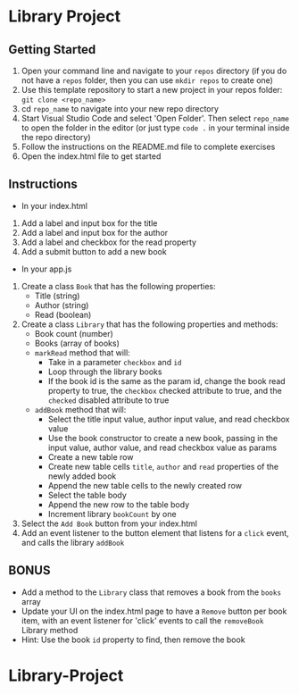 # Library Project

## Getting Started

1. Open your command line and navigate to your `repos` directory (if you do not have a `repos` folder, then you can use `mkdir repos` to create one)
2. Use this template repository to start a new project in your repos folder: `git clone <repo_name>`
3. cd `repo_name` to navigate into your new repo directory
4. Start Visual Studio Code and select 'Open Folder'. Then select `repo_name` to open the folder in the editor (or just type `code .` in your terminal inside the repo directory)
5. Follow the instructions on the README.md file to complete exercises
6. Open the index.html file to get started

## Instructions

- In your index.html

1. Add a label and input box for the title
2. Add a label and input box for the author
3. Add a label and checkbox for the read property
4. Add a submit button to add a new book

- In your app.js

1. Create a class `Book` that has the following properties:
   - Title (string)
   - Author (string)
   - Read (boolean)
2. Create a class `Library` that has the following properties and methods:
   - Book count (number)
   - Books (array of books)
   - `markRead` method that will:
     - Take in a parameter `checkbox` and `id`
     - Loop through the library books
     - If the book id is the same as the param id, change the book read property to true, the `checkbox` checked attribute to true, and the `checked` disabled attribute to true
   - `addBook` method that will:
     - Select the title input value, author input value, and read checkbox value
     - Use the book constructor to create a new book, passing in the input value, author value, and read checkbox value as params
     - Create a new table row
     - Create new table cells `title`, `author` and `read` properties of the newly added book
     - Append the new table cells to the newly created row
     - Select the table body
     - Append the new row to the table body
     - Increment library `bookCount` by one
3. Select the `Add Book` button from your index.html
4. Add an event listener to the button element that listens for a `click` event, and calls the library `addBook`

## BONUS

- Add a method to the `Library` class that removes a book from the `books` array
- Update your UI on the index.html page to have a `Remove` button per book item, with an event listener for 'click' events to call the `removeBook` Library method
- Hint: Use the book `id` property to find, then remove the book
# Library-Project
